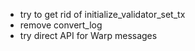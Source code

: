- try to get rid of initialize_validator_set_tx
- remove convert_log
- try direct API for Warp messages
